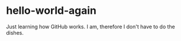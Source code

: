 # hello-world-again
Just learning how GitHub works.
I am, therefore I don't have to do the dishes. 
